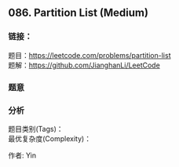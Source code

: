 ## 086. Partition List (Medium)

### **链接**：
题目：https://leetcode.com/problems/partition-list  
题解：https://github.com/JianghanLi/LeetCode

### **题意**



### **分析**  
题目类别(Tags)：  
最优复杂度(Complexity)：  



作者: Yin
